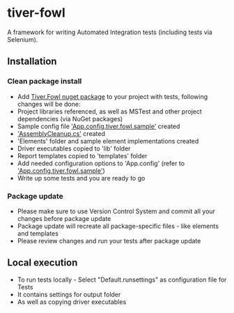 # tiver-fowl

A framework for writing Automated Integration tests (including tests via Selenium).

## Installation

### Clean package install

* Add [Tiver.Fowl nuget package](https://www.nuget.org/packages/Tiver.Fowl/) to your project with tests, following changes will be done:
 * Project libraries referenced, as well as MSTest and other project dependencies (via NuGet packages)
 * Sample config file ['App.config.tiver.fowl.sample'](package/App.config.tiver.fowl.sample) created
 * ['AssemblyCleanup.cs'](package/AssemblyCleanup.cs.pp) created
 * 'Elements' folder and sample element implementations created
 * Driver executables copied to 'lib' folder
 * Report templates copied to 'templates' folder
* Add needed configuration options to 'App.config' (refer to ['App.config.tiver.fowl.sample'](package/App.config.tiver.fowl.sample))
* Write up some tests and you are ready to go

### Package update

* Please make sure to use Version Control System and commit all your changes before package update
* Package update will recreate all package-specific files - like elements and templates
* Please review changes and run your tests after package update

## Local execution

* To run tests locally - Select "Default.runsettings" as configuration file for Tests
 * It contains settings for output folder
 * As well as copying driver executables
